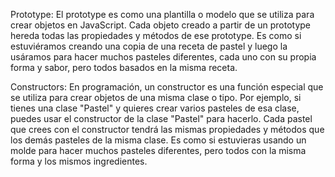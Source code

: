 Prototype: El prototype es como una plantilla o modelo que se utiliza para crear objetos en JavaScript. Cada objeto creado a partir de un prototype hereda todas las propiedades y métodos de ese prototype. Es como si estuviéramos creando una copia de una receta de pastel y luego la usáramos para hacer muchos pasteles diferentes, cada uno con su propia forma y sabor, pero todos basados en la misma receta.

Constructors: En programación, un constructor es una función especial que se utiliza para crear objetos de una misma clase o tipo. Por ejemplo, si tienes una clase "Pastel" y quieres crear varios pasteles de esa clase, puedes usar el constructor de la clase "Pastel" para hacerlo. Cada pastel que crees con el constructor tendrá las mismas propiedades y métodos que los demás pasteles de la misma clase. Es como si estuvieras usando un molde para hacer muchos pasteles diferentes, pero todos con la misma forma y los mismos ingredientes.